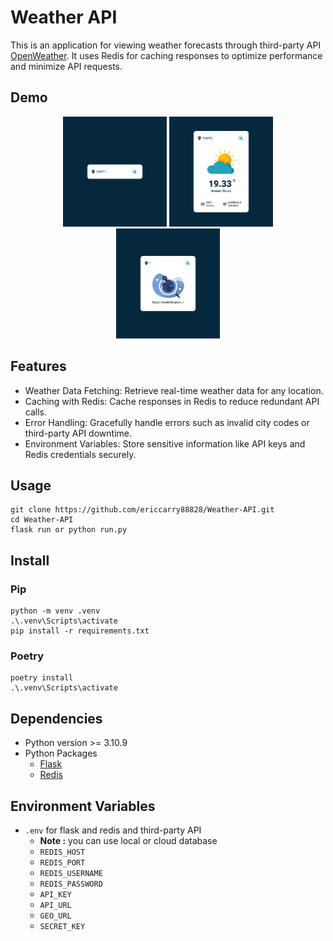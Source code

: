 # Weather API

This is an application for viewing weather forecasts through third-party API [OpenWeather](https://openweathermap.org/).
It uses Redis for caching responses to optimize performance and minimize API requests.

## Demo
<p align="center">
  <img src="https://raw.githubusercontent.com/ericcarry88828/Weather-API/refs/heads/main/weatherapp/demo/Demo1.png" width="33%">
  <img src="https://raw.githubusercontent.com/ericcarry88828/Weather-API/refs/heads/main/weatherapp/demo/Demo2.png" width="33%">
  <img src="https://raw.githubusercontent.com/ericcarry88828/Weather-API/refs/heads/main/weatherapp/demo/Demo3.png" width="33%">
</p>

## Features
- Weather Data Fetching: Retrieve real-time weather data for any location.
- Caching with Redis: Cache responses in Redis to reduce redundant API calls.
- Error Handling: Gracefully handle errors such as invalid city codes or third-party API downtime.
- Environment Variables: Store sensitive information like API keys and Redis credentials securely.

## Usage

```
git clone https://github.com/ericcarry88828/Weather-API.git
cd Weather-API
flask run or python run.py
```

## Install

### Pip
```
python -m venv .venv
.\.venv\Scripts\activate
pip install -r requirements.txt
```

### Poetry
```
poetry install
.\.venv\Scripts\activate
```

## Dependencies
- Python version >= 3.10.9
- Python Packages
    - [Flask](https://flask.palletsprojects.com/en/stable/)
    - [Redis](https://redis.readthedocs.io/en/latest/)

## Environment Variables
- `.env`  for flask and redis and third-party API
    - **Note :** you can use local or cloud database
    - `REDIS_HOST`
    - `REDIS_PORT`
    - `REDIS_USERNAME`
    - `REDIS_PASSWORD`
    - `API_KEY`
    - `API_URL`
    - `GEO_URL`
    - `SECRET_KEY`
